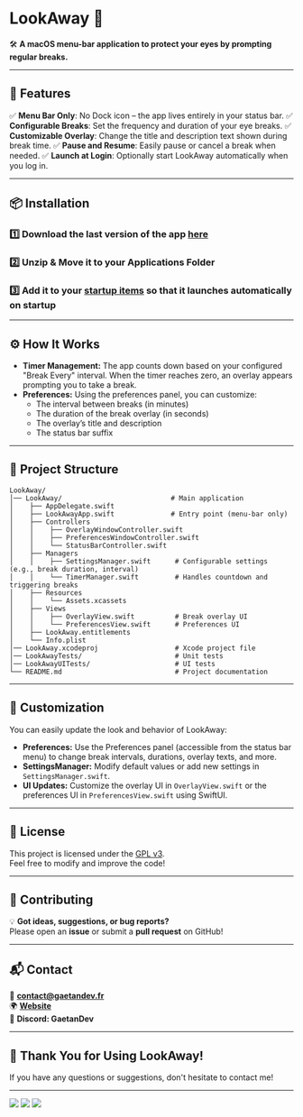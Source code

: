 # **LookAway** 🚀  
🛠️ **A macOS menu-bar application to protect your eyes by prompting regular breaks.**

---

## **📌 Features**
✅ **Menu Bar Only**: No Dock icon – the app lives entirely in your status bar.
✅ **Configurable Breaks**: Set the frequency and duration of your eye breaks.
✅ **Customizable Overlay**: Change the title and description text shown during break time.
✅ **Pause and Resume**: Easily pause or cancel a break when needed.
✅ **Launch at Login**: Optionally start LookAway automatically when you log in.

---

## **📦 Installation**
### **1️⃣ Download the last version of the app [here](https://github.com/GaetanOff/LookAway/releases)**

### **2️⃣ Unzip & Move it to your Applications Folder**

### **3️⃣ Add it to your [startup items](https://www.lifewire.com/how-to-add-startup-items-to-mac-2260903) so that it launches automatically on startup**

---

## **⚙️ How It Works**
- **Timer Management:** The app counts down based on your configured "Break Every" interval. When the timer reaches zero, an overlay appears prompting you to take a break.
- **Preferences:** Using the preferences panel, you can customize:
  - The interval between breaks (in minutes)
  - The duration of the break overlay (in seconds)
  - The overlay’s title and description
  - The status bar suffix

---

## **📂 Project Structure**
```
LookAway/
│── LookAway/                           # Main application
│    ├── AppDelegate.swift
│    ├── LookAwayApp.swift              # Entry point (menu-bar only)
│    ├── Controllers
│    │    ├── OverlayWindowController.swift
│    │    ├── PreferencesWindowController.swift
│    │    └── StatusBarController.swift
│    ├── Managers
│    │    ├── SettingsManager.swift      # Configurable settings (e.g., break duration, interval)
│    │    └── TimerManager.swift         # Handles countdown and triggering breaks
│    ├── Resources
│    │    └── Assets.xcassets
│    ├── Views
│    │    ├── OverlayView.swift          # Break overlay UI
│    │    └── PreferencesView.swift      # Preferences UI
│    ├── LookAway.entitlements
│    └── Info.plist
│── LookAway.xcodeproj                   # Xcode project file
│── LookAwayTests/                       # Unit tests
│── LookAwayUITests/                     # UI tests
└── README.md                            # Project documentation
```

---

## **📝 Customization**
You can easily update the look and behavior of LookAway:
- **Preferences:** Use the Preferences panel (accessible from the status bar menu) to change break intervals, durations, overlay texts, and more.
- **SettingsManager:** Modify default values or add new settings in `SettingsManager.swift`.
- **UI Updates:** Customize the overlay UI in `OverlayView.swift` or the preferences UI in `PreferencesView.swift` using SwiftUI.

---

## **📝 License**
This project is licensed under the [GPL v3](https://www.gnu.org/licenses/gpl-3.0.en.html).  
Feel free to modify and improve the code!

---

## **🙌 Contributing**
💡 **Got ideas, suggestions, or bug reports?**  
Please open an **issue** or submit a **pull request** on GitHub!

---

## **📬 Contact**
📧 **contact@gaetandev.fr**  
🌍 **[Website](https://gaetandev.fr)**  
💬 **Discord: GaetanDev**

---

## **🎉 Thank You for Using LookAway!**
If you have any questions or suggestions, don't hesitate to contact me!


--- 

<img src="https://cdn.gaetandev.fr/lookaway/Break.png" />
<img src="https://cdn.gaetandev.fr/lookaway/StatusBar.png" />
<img src="https://cdn.gaetandev.fr/lookaway/Settings.png" />
